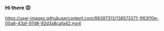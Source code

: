 ### Hi there 😍

https://user-images.githubusercontent.com/88397313/138573371-1f63f10e-00a8-43af-97d8-92d3a8cafa42.mp4


<!--
**BOY-H4MZ4H/BOY-H4MZ4H** is a ✨ _special_ ✨ repository because its `README.md` (this file) appears on your GitHub profile.

Here are some ideas to get you started:

- 🔭 I’m currently working on ...
- 🌱 I’m currently learning ...
- 👯 I’m looking to collaborate on ...
- 🤔 I’m looking for help with ...
- 💬 Ask me about ...
- 📫 How to reach me: ...
- 😄 Pronouns: ...
- ⚡ Fun fact: ...
-->

